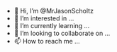 - 👋 Hi, I’m @MrJasonScholtz
- 👀 I’m interested in ...
- 🌱 I’m currently learning ...
- 💞️ I’m looking to collaborate on ...
- 📫 How to reach me ...

<!---
MrJasonScholtz/MrJasonScholtz is a ✨ special ✨ repository because its `README.md` (this file) appears on your GitHub profile.
You can click the Preview link to take a look at your changes.
--->
